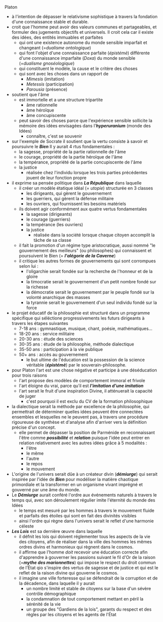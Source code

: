 Platon
- à l'intention de dépasser le relativisme sophistique à travers la fondation d'une connaissance stable et durable.
- croit que l'homme peut avoir des valeurs communes et partageables, et formuler des jugements objectifs et universels. Il croit cela car il existe des idées, des entités immuables et parfaites
  - qui ont une existence autonome du monde sensible imparfait et changeant (=*dualisme ontologique*)
  - qui font l'objet d'une connaissance parfaite (*épistémè*) différente d'une connaissance imparfaite (*Doxa*) du monde sensible (=*dualisme gnoséologique*)
  - qui constituent le modèle, la cause et le critère des choses
  - qui sont avec les choses dans un rapport de 
    - *Mimesis* (imitation)
    - *Metessis* (participation)
    - *Parousia* (présence)
- soutient que l'âme 
  - est immortelle et a une structure tripartite
    - âme rationnelle
    - âme héroïque
    - âme concupiscente
  - peut savoir des choses parce que l'expérience sensible sollicite la mémoire des idées envisagées dans l'***hyperuranium*** (monde des Idées)
    - connaître, c'est se souvenir 
- sur l'exemple de Socrate il soutient que la vertu consiste à savoir et poursuivre le ***Bien*** Il y aurait 4 rtus fondamentales :
  - la sagesse, propriété de la partie rationnelle de l'âme
  - le courage, propriété de la partie héroïque de l'âme
  - la tempérance, propriété de la partie concupiscente de l'âme
  - la justice
    - réalisée chez l'individu lorsque les trois parties précédentes jouent de leur fonction propre
- il exprime sa pensée politique dans __*La République*__ dans laquelle
  - il créer un modèle étatique idéal (= *utopie*) structurée en 3 classes 
    - les dirigeants, qui gèrent le gouvernement
    - les guerriers, qui gèrent la défense militaire
    - les ouvriers, qui fournissent les besoins matériels
  - ils doivent agir conformément aux quatre vertus fondamentales 
    - la sagesse (dirigeants)
    - le courage (guerriers)
    - la tempérance (les ouvriers)
    - la justice
      - réalisée dans la société lorsque chaque citoyen accomplit la tâche de sa classe
  - il fait la promotion d'un régime type aristocratique, aussi nommé "le gouvernement des meilleurs" (ou philosophes) qui connaissent et poursuivent le Bien (= ***l'alégorie de la Caverne***)
  - il critique les autres formes de gouvernements qui sont corrompues selon lui :
    - l'oligarchie serait fondée sur la recherche de l'honneur et de la gloire
    - la timocratie serait le gouvernement d'un petit nombre fondé sur la richesse
    - la démocratie serait le gouvernement par le peuple fondé sur la volonté anarchique des masses
    - la tyrannie serait le gouvernement d'un seul individu fondé sur la force 
- le projet éducatif de la philosophie est structuré dans un programme spécifique qui séléctione progressivements les futurs dirigeants à travers les étapes suivantes 
  - 7-18 ans : gymnastique, musique, chant, poésie, mathématiques...
  - 18-20 ans : service militaire
  - 20-30 ans : étude des sciences
  - 30-35 ans : étude de la philosophie, méthode dialectique
  - 35-50 ans : participation à la vie publique
  - 50+ ans : accès au gouvernement
    - le but ultime de l'éducation est la possession de la science véritable (***épistémè***) par le souverain-philosophe.
- pour Platon l'art est une chose négative et participe à une déséducation pour trois raisons
  - l'art propose des modèles de comportement immoral et frivole
  - l'art éloigne du vrai, parce qu’il est ***l'imitation d'une imitation***
  - l'art serait le fruit d'une inspiration Divine, il atténuerait la capacité de juger
    - c'est pourquoi il est exclu du CV de la formation philosophique
- la dialectique serait la méthode par excellence de la philosophie, qui permettrait de déterminer quelles idées peuvent être connectées ensembles et lesquelles ne le peuvent pas, à travers une procédure rigoureuse de synthèse et d'analyse afin d'arriver vers la définition précise d'un concept.
  - elle permet de dépasser la position de Parménide en reconnaissant l'être comme ***possibilité*** et ***relation*** puisque l'idée peut entrer en relation relativement avec les autres idées grâce à 5 modalités :
    - l'être
    - le même
    - l'autre
    - le repos
    - le mouvement
- L'origine de l'univers serait dûe à un créateur divin (***démiurge***) qui serait inspirée par l'idée de ***Bien*** pour modéliser la matière chaotique primordiale et la transformer en un organisme vivant imprégné et gouverné par une âme du monde.
- Le ***Démiurge*** aurait conféré l'ordre aux événements naturels à travers le temps qui, avec son déroulement régulier imite l'éternité du monde des Idées
  - le temps est mesuré par les hommes à travers le mouvement fluide et parfaits des étoiles qui sont en fait des divinités visibles
  - ainsi l'ordre qui règne dans l'univers serait le reflet d'une harmonie céleste
- ***Les Lois*** est sa dernière œuvre dans laquelle 
  - il défnit les lois qui doivent réglementer tous les aspects de la vie des citoyens, afin de réaliser dans la ville des hommes les mêmes ordres divins et harmonieux qui règnent dans le cosmos.
  - il affirme que l'homme *doit* recevoir une éducation correcte afin d'apprendre à gouverner les passions suivant le fil d'Or de la raison (=***mythe des marionnettes***) qui impose le respect du droit commun de l'État qio s'inspire des vertus de sagesse et de justice et qui est le reflet de la raison divine qui gouverne le cosmos.
  - il imagine une ville forteresse qui se défendrait de la corruption et de la décadence, dans laquelle il y aurait 
    - un nombre limité et stable de citoyens sur la base d'un sévère contrôle démographique
    - la condamnation de tout comportement mettant en péril la sérénité de la vie
    - un groupe des "Gardiens de la lois", garants du respect et des règles par les citoyens et les agents de l'État  
